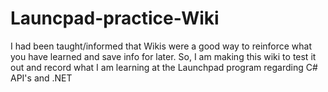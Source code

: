 # Launcpad-practice-Wiki
I had been taught/informed that Wikis were a good way to reinforce what you have learned and save info for later. So, I am making this wiki to test it out and record what I am learning at the Launchpad program regarding C# API's and .NET
